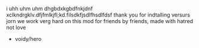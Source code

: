 i uhh uhm uhm dhgbdxkgbdfnkjdnf xclkndrgklv.dfjfmlkjfl;kd.filsdkfjsdlfhsdlfdsf
thank you for indtalling versurs jorn
we work verg hard on this mod
for friends by friends, made with hatred not love
- voidy/hero